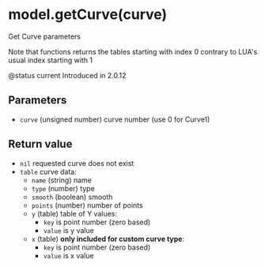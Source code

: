 # model.getCurve\(curve\)

Get Curve parameters

Note that functions returns the tables starting with index 0 contrary to LUA's usual index starting with 1

@status current Introduced in 2.0.12

## Parameters

* `curve` \(unsigned number\) curve number \(use 0 for Curve1\)

## Return value

* `nil` requested curve does not exist
* `table` curve data:
  * `name` \(string\) name
  * `type` \(number\) type
  * `smooth` \(boolean\) smooth
  * `points` \(number\) number of points
  * `y` \(table\) table of Y values:
    * `key` is point number \(zero based\)
    * `value` is y value
  * `x` \(table\) **only included for custom curve type**:
    * `key` is point number \(zero based\)
    * `value` is x value


